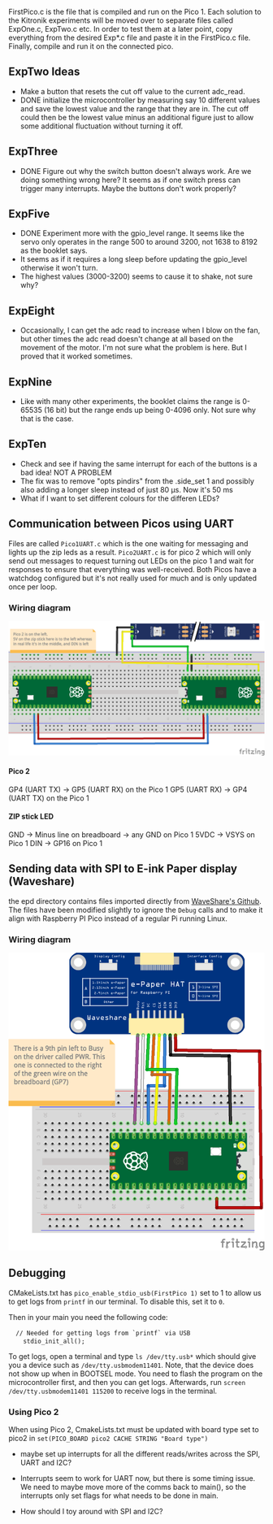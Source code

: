 FirstPico.c is the file that is compiled and run on the Pico 1. Each solution to the Kitronik experiments will be moved over to separate files called ExpOne.c, ExpTwo.c etc. In order to test them at a later point, copy everything from the desired Exp*.c file and paste it in the FirstPico.c file. Finally, compile and run it on the connected pico.

## ExpTwo Ideas
- Make a button that resets the cut off value to the current adc_read.
- DONE initialize the microcontroller by measuring say 10 different values and save the lowest value and the range that they are in. The cut off could then be the lowest value minus an additional figure just to allow some additional fluctuation without turning it off.

## ExpThree
- DONE Figure out why the switch button doesn't always work. Are we doing something wrong here? It seems as if one switch press can trigger many interrupts. Maybe the buttons don't work properly?

## ExpFive
- DONE Experiment more with the gpio_level range. It seems like the servo only operates in the range 500 to around 3200, not 1638 to 8192 as the booklet says.
- It seems as if it requires a long sleep before updating the gpio_level otherwise it won't turn.
- The highest values (3000-3200) seems to cause it to shake, not sure why?

## ExpEight
- Occasionally, I can get the adc read to increase when I blow on the fan, but other times the adc read doesn't change at all based on the movement of the motor. I'm not sure what the problem is here. But I proved that it worked sometimes.

## ExpNine
- Like with many other experiments, the booklet claims the range is 0-65535 (16 bit) but the range ends up being 0-4096 only. Not sure why that is the case.

## ExpTen
- Check and see if having the same interrupt for each of the buttons is a bad idea! NOT A PROBLEM
- The fix was to remove "opts pindirs" from the .side_set 1 and possibly also adding a longer sleep instead of just 80 µs. Now it's 50 ms
- What if I want to set different colours for the differen LEDs?

## Communication between Picos using UART
Files are called `Pico1UART.c` which is the one waiting for messaging and lights up the zip leds as a result. `Pico2UART.c` is for pico 2 which will only send out messages to request turning out LEDs on the pico 1 and wait for responses to ensure that everything was well-received. Both Picos have a watchdog configured but it's not really used for much and is only updated once per loop.

### Wiring diagram

![UART](assets/UART.png)

#### Pico 2
GP4 (UART TX) -> GP5 (UART RX) on the Pico 1
GP5 (UART RX) -> GP4 (UART TX) on the Pico 1

#### ZIP stick LED
GND -> Minus line on breadboard -> any GND on Pico 1
5VDC -> VSYS on Pico 1
DIN -> GP16 on Pico 1


## Sending data with SPI to E-ink Paper display (Waveshare)

the epd directory contains files imported directly from [WaveShare's Github](https://github.com/waveshareteam/e-Paper/blob/master/RaspberryPi_JetsonNano/c/lib/e-Paper/EPD_7in5b_V2.c). The files have been modified slightly to ignore the `Debug` calls and to make it align with Raspberry PI Pico instead of a regular Pi running Linux.

### Wiring diagram

![Display](assets/Eink_display.png)

## Debugging

CMakeLists.txt has `pico_enable_stdio_usb(FirstPico 1)` set to 1 to allow us to get logs from `printf` in our terminal. To disable this, set it to `0`.

Then in your main you need the following code:

```
  // Needed for getting logs from `printf` via USB 
    stdio_init_all();
```

To get logs, open a terminal and type `ls /dev/tty.usb*` which should give you a device such as `/dev/tty.usbmodem11401`. Note, that the device does not show up when in BOOTSEL mode. You need to flash the program on the microcontroller first, and then you can get logs. Afterwards, run `screen /dev/tty.usbmodem11401 115200` to receive logs in the terminal. 

### Using Pico 2

When using Pico 2, CmakeLists.txt must be updated with board type set to pico2 in `set(PICO_BOARD pico2 CACHE STRING "Board type")`

- maybe set up interrupts for all the different reads/writes across the SPI, UART and I2C?

- Interrupts seem to work for UART now, but there is some timing issue. We need to maybe move more of the comms back to main(), so the interrupts only set flags for what needs to be done in main.

- How should I toy around with SPI and I2C?